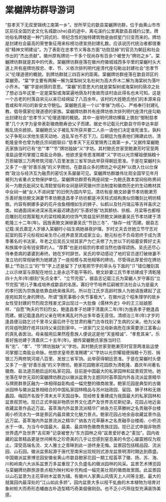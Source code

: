 # 棠樾牌坊群导游词
“慈孝天下无双里锦绣江南第一乡”。世所罕见的歙县棠樾牌坊群，位于由黄山市市区前往全国历史文化名城歙(she)县的途中，离屯溪约公里离歙县县城约公里。牌坊俗名牌楼是一种门洞式的、带纪念性的独特建筑物是由棂星门衍变而来的。牌坊是封建社会最高的荣誉象征用来标榜功德宣扬封建礼数。应该说历代统治者都很重视“精神文明建设”。为了表彰在忠孝节义等各方面“功勋显赫”的官员为朝廷和社会作出的“杰出贡献”。徽州原有牌坊一千多个现尚存有百余个被誉为“牌坊之乡”。棠樾牌坊群就是其中的代表。棠樾牌坊群座落在徽州府徽城城西多华里的棠樾村头大道上共有座牌坊按忠、孝、节、义依次排列明代座清代座勾勒出封建社会“忠孝节义”伦理道德的概貌。到牌坊群就三四百米的距离。棠樾牌坊群座落在歙县郊区的棠樾旁。“棠”字主要有两解一解为棠梨树又名杜树为高大乔木二解为海棠树为落叶小乔木。“樾”字是树荫的意思。“棠樾”的意思大约就是棠梨树或海棠树的荫凉之处了想必当年这里一定是棠梨或海棠遍地荫及村舍故而该村由此得名也未可知。这是一个古老的村落自宋元以来已经绵延了八百余年。该村的大姓鲍氏他们的本源来自晋咸和年间()的新安太守鲍弘。棠樾鲍氏是一个以“孝悌”为核心、严格奉行封建礼教、倡导儒家伦理道德的家族。棠樾牌坊群共有座牌坊依次排列明代座清代座勾勒出封建社会“忠孝节义”伦理道理的概貌。其中一座明代牌坊横匾上镌刻“御制慈孝里”几个大字为皇帝表彰徽商鲍寿逊父子而建。据史书记载元代歙县守将李达率部叛乱烧杀掳掠。棠樾鲍氏父子被乱军所获并要二人杀一请他们决定谁死谁生。孰料父子争死以求他生感天动地、连乱军也不忍下刀。后朝廷为旌表他们赐建此坊。清乾隆皇帝也曾为鲍氏宗祠题联曰:“慈孝天下无双里锦秀江南第一乡。”又据传棠樾鲍氏家族当时已有“忠”“孝”“节”牌坊独缺“义”字坊。其村鲍氏世家至鲍漱芳时官至两淮盐运使司掌握江南盐业命脉。他欲求皇帝恩准赐建“义”字坊以光宗耀祖便捐粮十万担输银三万两修筑河堤八百里发放三省军饷此举获得朝廷恩准。于是在棠樾村头又多了一座“好善乐施”的义字牌坊。在歙县众多的牌坊之中这种“以商入仕以仕保商”政治与经济互为融贯的密切关系屡屡可见。棠樾牌坊群雄伟壮观全国罕见年月被列为省重点文物保护单位。棠樾牌坊群旁有两座祠堂一为鲍氏敦本堂祠俗称男祠另一为鲍氏妣祠又名清懿堂俗称女祠是研究徽州宗法制度和徽商历史的生动教材其中女祠一破“女人不进祠堂”的旧例为国内罕见。清坊有座:鲍文龄妻节孝坊鲍漱芳乐善好施坊鲍文渊妻节孝坊鲍逢昌孝子坊坊都是冲天柱式结构类似但雕刻比明坊精致。内容有婀娜多姿的花卉虫鱼栩栩如生的狮子、仙鹤以及牡丹瑞云等吉祥喜庆之类。如通面阔米进深米高米最迟建造的“乐善好施”坊其额枋、拱板、月梁等也都相应雕刻花纹图案粗大的梁柱精美的纹饰气势益显轩昂鲍文渊继妻吴氏节孝坊建于清乾隆三十二年(年)。因旌表鲍文渊继妻吴氏“节劲三冬”、“脉存一线”而建。据县志记载:吴氏嘉定人岁嫁入棠樾时小姑生病她昼夜护理。岁时丈夫去世她立节守志对前室的孤子元标视如亲生尽心抚养直至其成家立业。鲍元标也不负母恩终于成为清季著名的书法家。年老之后吴氏又倾其家产为亡夫修了九世以下的祖墓安葬好丈夫和族属中没有钱安葬的人。“厚葬”也是对祖宗的孝顺当然也值得颂扬。吴氏还尽心侍奉患病的婆婆到寿终。她在岁时辞世。吴氏的举动感动了地的官员遂打破继妻不准立坊的常规破例为她建造了一座规模与其他相等的牌坊。尽管得此厚爱但在牌坊额上“节劲三立”的“节”字上还是留下了伏笔把节字的草头与下面的“卩”错位雕刻其上以示继室与原配在地位上是永远不能平等的。鲍文龄妻江氏节孝坊建成于清乾隆四十九年(年)额刻“矢贞全孝”、“立节完孤”。据县志记载江氏为棠樾人岁守寡后“立节完孤”把儿子集成培养成歙县的名医。寡妇守节培养后嗣被宗法社会认为是最大的孝行因为宗族是依靠血统来维系的。所以在江氏岁高龄时族人为她请旌建起了这座宛如其化身的牌坊。所谓“饿死事极小失节事极大”。在徽州这个程朱理学的故乡女性受封建的节烈观念残害尤深出现过一大批像《儒林外史》中的王三姑娘那样、“自愿”殉夫的节妇烈女。鲍逢昌孝子坊建于清嘉庆二年(年)为旌表孝子鲍逢昌而建。据记载逢昌的父亲在明末离乱时外出多年杳无音信。清顺治三年(年)才岁的逢昌便沿路乞讨千里寻父最后终于在甘肃的雁门古寺找到了生病的父亲。他为父亲的背疽吮脓疗疮并扶持父亲回到家中。一进家门又见母新病危在床需要浙江富春山的真乳香医治。母亲服用后果然痊愈族人便说这是他“天鉴精诚”、“孝愈其亲”。乐善好施坊建于清嘉庆二十五年(年)。据传棠樾鲍氏家族当时已有“忠”、“孝”、“节”牌坊独缺“义”字坊。其村鲍氏世家至鲍濑芳时官至两淮盐运使司掌握江南盐业命脉。他想求皇帝恩准赐建“义”字坊以光宗耀祖便捐粮十万担、捐银三万两修筑河堤八百里、发放三省军饷。此举获得朝廷恩准。于是在棠樾村头便又多了一座“好善乐施”的义字牌坊。鲍家花园鲍家花园原为清乾隆、嘉庆年间著名徽商、盐法道员鲍启运的私家花园。目前是中国最大的私家园林和盆景观赏地。她坐落在举世无双的棠樾牌坊群边以徽派盆景为主题同时荟萃国内外各流派盆景精华与牌房群景区融为一体相得益彰构成一幅完整的徵商故里。鲍家花园是典型的古徽派园林与徽派盆景相结合的中国私家园林精品与苏州拙政园、留园、狮子林和无锡蠡园、梅园齐名毁于清末太平天国战争。现经修复重建成为我国最大的私家园林和盆景观赏地。现已正式申报非物质世界文化遗产及世界吉尼斯纪录。花园占地近亩收藏盆景作品近万盆。荟萃海内外盆景流派精华广纳各方花草滕树之名贵融亭台楼阁小桥流水为一体是景区内最具徽文化魅力景点。鲍家花园占地余亩收藏盆景作品近万盆。荟萃海内外盆景流派之精华广纳各方花草藤木之名贵融亭台楼阁、小桥流水于一体。为当今中国最大、最美、最具特色徽商贵族庄园。现已正式申报非物质世界遗产及世界"吉尼斯"记录被誉为“东方园林之母”盆景爱好者之“麦加”。园内收藏的盆景精品更是世间稀有之珍奇美的几乎让您感到窒息美的令您心屡震撼叹为观止。深受高端名流、文人雅士之青睐到此一游终身无悔。盆景园包括精品园、流派园、山石园。徽派盆景起源于唐代至南宋出现规则式游龙盆景明清时期达到鼎盛。中国徽派盆景博览园安徽省黄山市歙县鲍家花园一期工程荟萃了徽、扬、苏、海、川和岭南六大派系盆景万多盆重现了久负盛名的徽派园林的风采。盆景艺术博览园与棠樾牌坊群旅游景点相为映衬和补充构成一幅完美壮观的徽商故里图。此盆景园以山石盆景为主花草树木盆景为辅。有徽州人家黄山风情天上人间等主题。最大的就属园内最深处的“江山如此多娇”。园内盆景大多以枝干虬曲的木本植物为培育对象树桩大而奇形态蟠曲古朴造型精巧奇美倔傲刚劲。也不乏小巧玲珑型充满装饰美感。


